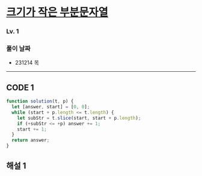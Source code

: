 # [크기가 작은 부분문자열](https://school.programmers.co.kr/learn/courses/30/lessons/147355)

### Lv. 1

### 풀이 날짜

- 231214 목

---

## CODE 1

```javascript
function solution(t, p) {
  let [answer, start] = [0, 0];
  while (start + p.length <= t.length) {
    let subStr = t.slice(start, start + p.length);
    if (+subStr <= +p) answer += 1;
    start += 1;
  }
  return answer;
}
```

## 해설 1
